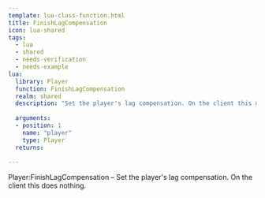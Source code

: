 ```yaml
---
template: lua-class-function.html
title: FinishLagCompensation
icon: lua-shared
tags:
  - lua
  - shared
  - needs-verification
  - needs-example
lua:
  library: Player
  function: FinishLagCompensation
  realm: shared
  description: "Set the player's lag compensation. On the client this does nothing."
  
  arguments:
  - position: 1
    name: "player"
    type: Player
  returns:
    
---
```


<div class="lua__search__keywords">
Player:FinishLagCompensation &#x2013; Set the player's lag compensation. On the client this does nothing.
</div>
